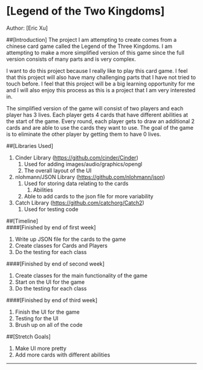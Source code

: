 # [Legend of the Two Kingdoms]

Author: [Eric Xu]

##[Introduction]
The project I am attempting to create comes from a chinese card game called
the Legend of the Three Kingdoms. I am attempting to make a more simplified
version of this game since the full version consists of many parts and is
very complex.

I want to do this project because I really like to play this card game. I feel
that this project will also have many challenging parts that I have not tried
to touch before. I feel that this project will be a big learning opportunity
for me and I will also enjoy this process as this is a project that I am very
interested in.

The simplified version of the game will consist of two players and each player
has 3 lives. Each player gets 4 cards that have different abilities at the
start of the game. Every round, each player gets to draw an additional 2 cards
and are able to use the cards they want to use. The goal of the game is to
eliminate the other player by getting them to have 0 lives.

##[Libraries Used]
1. Cinder Library (https://github.com/cinder/Cinder)
    1. Used for adding images/audio/graphics/opengl
    2. The overall layout of the UI
2. nlohmann/JSON Library (https://github.com/nlohmann/json)
    1. Used for storing data relating to the cards
        1. Abilities
    2. Able to add cards to the json file for more variability
3. Catch Library (https://github.com/catchorg/Catch2)
    1. Used for testing code
  
##[Timeline]  
####[Finished by end of first week]
1. Write up JSON file for the cards to the game
2. Create classes for Cards and Players
3. Do the testing for each class

####[Finished by end of second week]
1. Create classes for the main functionality of the game
2. Start on the UI for the game
3. Do the testing for each class

####[Finished by end of third week]
1. Finish the UI for the game
2. Testing for the UI
2. Brush up on all of the code

##[Stretch Goals]
1. Make UI more pretty
2. Add more cards with different abilities

---